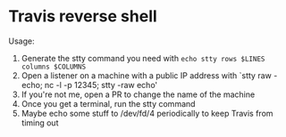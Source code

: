 Travis reverse shell
===

Usage:

1. Generate the stty command you need with `echo stty rows $LINES columns $COLUMNS`
2. Open a listener on a machine with a public IP address with `stty raw -echo; nc -l -p 12345; stty -raw echo'
3. If you're not me, open a PR to change the name of the machine
4. Once you get a terminal, run the stty command
5. Maybe echo some stuff to /dev/fd/4 periodically to keep Travis from timing out
